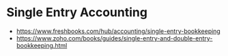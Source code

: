 # Single Entry Accounting

- https://www.freshbooks.com/hub/accounting/single-entry-bookkeeping
- https://www.zoho.com/books/guides/single-entry-and-double-entry-bookkeeping.html

